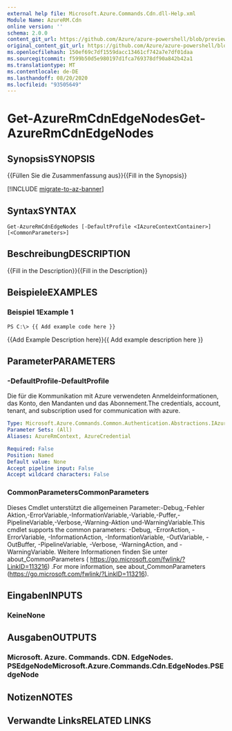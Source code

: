 ```yaml
---
external help file: Microsoft.Azure.Commands.Cdn.dll-Help.xml
Module Name: AzureRM.Cdn
online version: ''
schema: 2.0.0
content_git_url: https://github.com/Azure/azure-powershell/blob/preview/src/ResourceManager/Cdn/Commands.Cdn/help/Get-AzureRmCdnEdgeNodes.md
original_content_git_url: https://github.com/Azure/azure-powershell/blob/preview/src/ResourceManager/Cdn/Commands.Cdn/help/Get-AzureRmCdnEdgeNodes.md
ms.openlocfilehash: 150ef69c7df1559dacc13461cf742a7e7df01daa
ms.sourcegitcommit: f599b50d5e980197d1fca769378df90a842b42a1
ms.translationtype: MT
ms.contentlocale: de-DE
ms.lasthandoff: 08/20/2020
ms.locfileid: "93505649"
---
```

# <span data-ttu-id="86d05-101">Get-AzureRmCdnEdgeNodes</span><span class="sxs-lookup"><span data-stu-id="86d05-101">Get-AzureRmCdnEdgeNodes</span></span>

## <span data-ttu-id="86d05-102">Synopsis</span><span class="sxs-lookup"><span data-stu-id="86d05-102">SYNOPSIS</span></span>
<span data-ttu-id="86d05-103">{{Füllen Sie die Zusammenfassung aus}}</span><span class="sxs-lookup"><span data-stu-id="86d05-103">{{Fill in the Synopsis}}</span></span>

[!INCLUDE [migrate-to-az-banner](../../includes/migrate-to-az-banner.md)]

## <span data-ttu-id="86d05-104">Syntax</span><span class="sxs-lookup"><span data-stu-id="86d05-104">SYNTAX</span></span>

```
Get-AzureRmCdnEdgeNodes [-DefaultProfile <IAzureContextContainer>] [<CommonParameters>]
```

## <span data-ttu-id="86d05-105">Beschreibung</span><span class="sxs-lookup"><span data-stu-id="86d05-105">DESCRIPTION</span></span>
<span data-ttu-id="86d05-106">{{Fill in the Description}}</span><span class="sxs-lookup"><span data-stu-id="86d05-106">{{Fill in the Description}}</span></span>

## <span data-ttu-id="86d05-107">Beispiele</span><span class="sxs-lookup"><span data-stu-id="86d05-107">EXAMPLES</span></span>

### <span data-ttu-id="86d05-108">Beispiel 1</span><span class="sxs-lookup"><span data-stu-id="86d05-108">Example 1</span></span>
```
PS C:\> {{ Add example code here }}
```

<span data-ttu-id="86d05-109">{{Add Example Description here}}</span><span class="sxs-lookup"><span data-stu-id="86d05-109">{{ Add example description here }}</span></span>

## <span data-ttu-id="86d05-110">Parameter</span><span class="sxs-lookup"><span data-stu-id="86d05-110">PARAMETERS</span></span>

### <span data-ttu-id="86d05-111">-DefaultProfile</span><span class="sxs-lookup"><span data-stu-id="86d05-111">-DefaultProfile</span></span>
<span data-ttu-id="86d05-112">Die für die Kommunikation mit Azure verwendeten Anmeldeinformationen, das Konto, den Mandanten und das Abonnement.</span><span class="sxs-lookup"><span data-stu-id="86d05-112">The credentials, account, tenant, and subscription used for communication with azure.</span></span>

```yaml
Type: Microsoft.Azure.Commands.Common.Authentication.Abstractions.IAzureContextContainer
Parameter Sets: (All)
Aliases: AzureRmContext, AzureCredential

Required: False
Position: Named
Default value: None
Accept pipeline input: False
Accept wildcard characters: False
```

### <span data-ttu-id="86d05-113">CommonParameters</span><span class="sxs-lookup"><span data-stu-id="86d05-113">CommonParameters</span></span>
<span data-ttu-id="86d05-114">Dieses Cmdlet unterstützt die allgemeinen Parameter:-Debug,-Fehler Aktion,-ErrorVariable,-InformationVariable,-Variable,-Puffer,-PipelineVariable,-Verbose,-Warning-Aktion und-WarningVariable.</span><span class="sxs-lookup"><span data-stu-id="86d05-114">This cmdlet supports the common parameters: -Debug, -ErrorAction, -ErrorVariable, -InformationAction, -InformationVariable, -OutVariable, -OutBuffer, -PipelineVariable, -Verbose, -WarningAction, and -WarningVariable.</span></span> <span data-ttu-id="86d05-115">Weitere Informationen finden Sie unter about_CommonParameters ( https://go.microsoft.com/fwlink/?LinkID=113216) .</span><span class="sxs-lookup"><span data-stu-id="86d05-115">For more information, see about_CommonParameters (https://go.microsoft.com/fwlink/?LinkID=113216).</span></span>

## <span data-ttu-id="86d05-116">Eingaben</span><span class="sxs-lookup"><span data-stu-id="86d05-116">INPUTS</span></span>

### <span data-ttu-id="86d05-117">Keine</span><span class="sxs-lookup"><span data-stu-id="86d05-117">None</span></span>

## <span data-ttu-id="86d05-118">Ausgaben</span><span class="sxs-lookup"><span data-stu-id="86d05-118">OUTPUTS</span></span>

### <span data-ttu-id="86d05-119">Microsoft. Azure. Commands. CDN. EdgeNodes. PSEdgeNode</span><span class="sxs-lookup"><span data-stu-id="86d05-119">Microsoft.Azure.Commands.Cdn.EdgeNodes.PSEdgeNode</span></span>

## <span data-ttu-id="86d05-120">Notizen</span><span class="sxs-lookup"><span data-stu-id="86d05-120">NOTES</span></span>

## <span data-ttu-id="86d05-121">Verwandte Links</span><span class="sxs-lookup"><span data-stu-id="86d05-121">RELATED LINKS</span></span>

